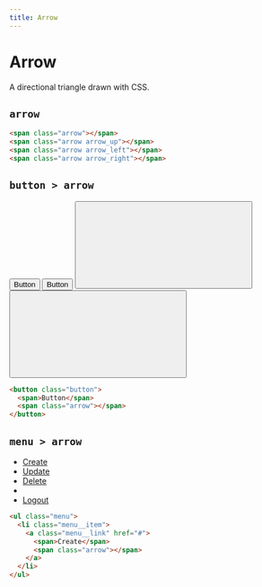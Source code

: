 ```yaml
---
title: Arrow
---
```


# Arrow

<p class="text_lead">A directional triangle drawn with CSS.</p>

## `arrow`

<div class="demo demo_medium_row">
  <div class="demo__render">
    <span class="arrow"></span>
    <span class="arrow arrow_up"></span>
    <span class="arrow arrow_left"></span>
    <span class="arrow arrow_right"></span>
  </div><!-- .demo__render -->
  <div class="demo__code">

```html
<span class="arrow"></span>
<span class="arrow arrow_up"></span>
<span class="arrow arrow_left"></span>
<span class="arrow arrow_right"></span>
```

  </div><!-- .demo__code -->
</div><!-- .demo -->

## `button > arrow`

<div class="demo demo_medium_row">
  <div class="demo__render">
    <button class="button button_color_primary">
      <span>Button</span>
      <span class="arrow"></span>
    </button>
    <button class="button button_outline_dark">
      <span class="arrow arrow_up"></span>
      <span>Button</span>
    </button>
    <button class="button button_color_primary">
      <svg role="img" class="icon">
        <use xlink:href="#github"></use>
      </svg>
      <span class="arrow arrow_right"></span>
    </button>
    <button class="button button_outline_dark">
      <span class="arrow arrow_left"></span>
      <svg role="img" class="icon">
        <use xlink:href="#github"></use>
      </svg>
    </button>
  </div><!-- .demo__render -->
  <div class="demo__code">

```html
<button class="button">
  <span>Button</span>
  <span class="arrow"></span>
</button>
```

  </div><!-- .demo__code -->
</div><!-- .demo -->

## `menu > arrow`

<div class="demo demo_medium_row">
  <div class="demo__render">
    <ul class="menu">
      <li class="menu__item">
        <a class="menu__link" href="#">
          <span>Create</span>
          <span class="arrow"></span>
        </a>
      </li>
      <li class="menu__item">
        <a class="menu__link is-active" href="#">
          <span class="arrow arrow_up"></span>
          <span>Update</span>
        </a>
      </li>
      <li class="menu__item">
        <a class="menu__link is-disabled" href="#">
          <span>Delete</span>
          <span class="arrow arrow_right"></span>
        </a>
      </li>
      <li class="menu__sep"></li>
      <li class="menu__item">
        <a class="menu__link" href="#">
          <span class="arrow arrow_left"></span>
          <span>Logout</span>
        </a>
      </li>
    </ul>
  </div><!-- .demo__render -->
  <div class="demo__code">

```html
<ul class="menu">
  <li class="menu__item">
    <a class="menu__link" href="#">
      <span>Create</span>
      <span class="arrow"></span>
    </a>
  </li>
</ul>
```

  </div><!-- .demo__code -->
</div><!-- .demo -->
